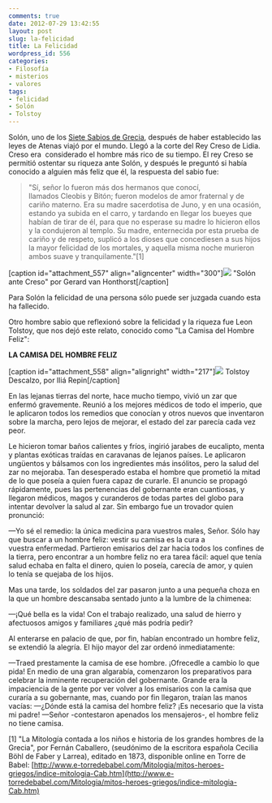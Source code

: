 ```yaml
---
comments: true
date: 2012-07-29 13:42:55
layout: post
slug: la-felicidad
title: La Felicidad
wordpress_id: 556
categories:
- Filosofía
- misterios
- valores
tags:
- felicidad
- Solón
- Tolstoy
---
```


Solón, uno de los [Siete Sabios de Grecia](http://www.e-torredebabel.com/Mitologia/mitos-heroes-griegos/siete-sabios-Grecia-FC1.htm), después de haber establecido las leyes de Atenas viajó por el mundo. Llegó a la corte del Rey Creso de Lidia. Creso era  considerado el hombre más rico de su tiempo. El rey Creso se permitió ostentar su riqueza ante Solón, y después le preguntó si había conocido a alguien más feliz que él, la respuesta del sabio fue:


> "Sí, señor lo fueron más dos hermanos que conocí, llamados Cleobis y Bitón; fueron modelos de amor fraternal y de cariño materno. Era su madre sacerdotisa de Juno, y en una ocasión, estando ya subida en el carro, y tardando en llegar los bueyes que habían de tirar de él, para que no esperase su madre lo hicieron ellos y la condujeron al templo. Su madre, enternecida por esta prueba de cariño y de respeto, suplicó a los dioses que concediesen a sus hijos la mayor felicidad de los mortales, y aquella misma noche murieron ambos suave y tranquilamente."[1]


[caption id="attachment_557" align="aligncenter" width="300"][![](http://www.akarru.org/blog/wp-content/uploads/2012/07/SolonAnteCreso-300x236.jpg)](http://www.akarru.org/blog/wp-content/uploads/2012/07/SolonAnteCreso.jpg) "Solón ante Creso" por Gerard van Honthorst[/caption]

Para Solón la felicidad de una persona sólo puede ser juzgada cuando esta ha fallecido.

Otro hombre sabio que reflexionó sobre la felicidad y la riqueza fue Leon Tolstoy, que nos dejó este relato, conocido como "La Camisa del Hombre Feliz":

**LA CAMISA DEL HOMBRE FELIZ**

[caption id="attachment_558" align="alignright" width="217"][![](http://www.akarru.org/blog/wp-content/uploads/2012/07/TolstoyDescalzo.jpg)](http://www.akarru.org/blog/wp-content/uploads/2012/07/TolstoyDescalzo.jpg) Tolstoy Descalzo, por Iliá Repin[/caption]

En las lejanas tierras del norte, hace mucho tiempo, vivió un zar que enfermó gravemente. Reunió a los mejores médicos de todo el imperio, que le aplicaron todos los remedios que conocían y otros nuevos que inventaron sobre la marcha, pero lejos de mejorar, el estado del zar parecía cada vez peor.

Le hicieron tomar baños calientes y fríos, ingirió jarabes de eucalipto, menta y plantas exóticas traídas en caravanas de lejanos países. Le aplicaron ungüentos y bálsamos con los
ingredientes más insólitos, pero la salud del zar no mejoraba. Tan desesperado estaba el hombre que prometió la mitad de lo que poseía a quien fuera capaz de curarle.
El anuncio se propagó rápidamente, pues las pertenencias del gobernante eran cuantiosas, y
llegaron médicos, magos y curanderos de todas partes del globo para intentar devolver la salud al zar. Sin embargo fue un trovador quien pronunció:

—Yo sé el remedio: la única medicina para vuestros males, Señor. Sólo hay que buscar a un hombre feliz: vestir su camisa es la cura a vuestra enfermedad.
Partieron emisarios del zar hacia todos los confines de la tierra, pero encontrar a un hombre feliz no era tarea fácil: aquel que tenía salud echaba en falta el dinero, quien lo poseía, carecía de amor, y quien lo tenía se quejaba de los hijos.

Mas una tarde, los soldados del zar pasaron junto a una pequeña choza en la que un hombre descansaba sentado junto a la lumbre de la chimenea:

—¡Qué bella es la vida! Con el trabajo realizado, una salud de hierro y afectuosos amigos y familiares ¿qué más podría pedir?

Al enterarse en palacio de que, por fin, habían encontrado un hombre feliz, se extendió la alegría. El hijo mayor del zar ordenó inmediatamente:

—Traed prestamente la camisa de ese hombre. ¡Ofrecedle a cambio lo que pida!
En medio de una gran algarabía, comenzaron los preparativos para celebrar la inminente recuperación del gobernante. Grande era la impaciencia de la gente por ver volver a los emisarios con la camisa que curaría a su gobernante, mas, cuando por fin llegaron, traían las
manos vacías:
—¿Dónde está la camisa del hombre feliz? ¡Es necesario que la vista mi padre!
—Señor -contestaron apenados los mensajeros-, el hombre feliz no tiene camisa.



[1] "La Mitología contada a los niños e historia de los grandes hombres de la Grecia", por Fernán Caballero, (seudónimo de la escritora española Cecilia Böhl de Faber y Larrea), editado en 1873, disponible online en Torre de Babel: [http://www.e-torredebabel.com/Mitologia/mitos-heroes-griegos/indice-mitologia-Cab.htm](http://www.e-torredebabel.com/Mitologia/mitos-heroes-griegos/indice-mitologia-Cab.htm)
